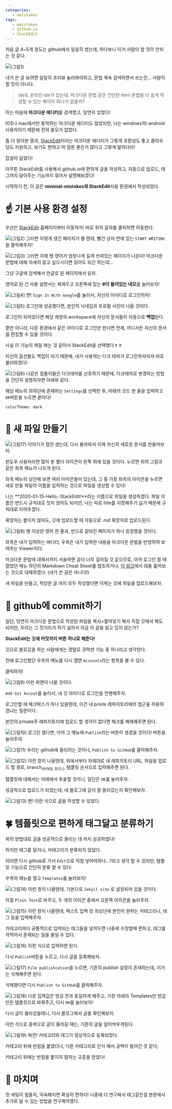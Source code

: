 ```yaml
---
categories: 
   - mmistakes
tags:
   - mmistakes
   - github.io
   - StackEdit
---
```

처음 글 4~5개 정도는 github에서 일일히 썼는데, 하다보니 이거 사람이 할 짓이 안되는 것 같다.

![(그림1)](https://github.com/donggi9313/donggi9313.github.io/blob/master/assets/image/20200115/stackedit1.jpg?raw=true)

내가 쓴 글 보려면 일일히 프리뷰 눌러봐야하고, 문법 계속 검색하면서 쓰는건... 사람이 할 짓이 아니다.

> ide도 온라인 ide가 있는데, 마크다운 문법 같은 간단한 html 문법을 더 쉽게 작성할 수 있는 페이지 하나가 없을까?

하는 마음에 **마크다운 에디터**를 검색했고, 당연히 있었다!

IOS나 mac에서만 동작하는 마크다운 에디터도 많았지만, 나는 windows10-android 사용자이기 때문에 전혀 쓸모가 없었다.

좀 더 찾아본 결과, [StackEdit](https://stackedit.io/app#)이라는 마크다운 에디터가 그렇게 호환성도 좋고 클라우딩도 지원하고, 보기도 편하고 머 암튼 좋은거 많다고 그렇게 말하더라!

잡설이 길었다!

아무튼 StackEdit를 사용해서 github.io에 편하게 글을 작성하고, 자동으로 업로드, 태그까지 달아주는 기능까지 묶어서 설명해보겠다!

시작하기 전, 이 글은 **minimal-mistakes와 StackEdit**사용 환경에서 작성되었다.

# ☝ 기본 사용 환경 설정

우선은 [StackEdit](https://stackedit.io/app#) 홈페이지부터 이동하자! 
바로 위의 글자를 클릭하면 이동한다.

![(그림2)](https://github.com/donggi9313/donggi9313.github.io/blob/master/assets/image/20200115/stackedit2.jpg?raw=true)
그러면 이렇게 생긴 페이지가 뜰 텐데, 빨간 상자 안에 있는 `START WRITING`을 클릭해주자!

![(그림3)](https://github.com/donggi9313/donggi9313.github.io/blob/master/assets/image/20200115/stackedit3.jpg?raw=true)
그러면 이제 웬 영어가 엄청나게 길게 쓰여있는 페이지가 나온다!
마크다운 문법에 대해 자세히 알고 싶으시다면 읽어도 되긴 하는데...

그냥 구글에 검색해서 한글로 된 페이지에서 읽자.

영어로 된 긴 사용 설명서는 제껴두고 오른쪽에 있는 **#이 들어있는 네모**를 눌러보자!

![(그림4)](https://github.com/donggi9313/donggi9313.github.io/blob/master/assets/image/20200115/stackedit4.jpg?raw=true)
짠! ```Sign In With Google```를 눌러서, 자신의 아이디로 로그인하자!

![(그림5)](https://github.com/donggi9313/donggi9313.github.io/blob/master/assets/image/20200115/stackedit5.jpg?raw=true)
로그인에 성공했다면, 본인의 닉네임과 프로필 사진이 나올 것이다.

로그인이 되어있다면 해당 계정의 workspace에 자신의 문서들이 자동으로 **백업**된다.

뿐만 아니라, 다른 환경에서 같은 아이디로 로그인만 한다면 언제, 어디서든 자신의 문서를 편집할 수 있을 것이다.

사실 이 기능이 제일 쩌는 것 같아서 StackEdit을 선택했다ㅎㅎ

자신의 옵션들도 백업이 되기 때문에, 내가 사용하는 다크 테마가 로그인하자마자 바로 불러와졌다!

![(그림6)](https://github.com/donggi9313/donggi9313.github.io/blob/master/assets/image/20200115/stackedit6.jpg?raw=true)
나같은 컴돌이들은 다크테마를 선호하기 때문에, 다크테마로 변경하는 방법을 간단히 설명하자면 아래와 같다.

 해당 메뉴의 최하단에 존재하는 ```Settings```를 선택한 후, 아래의 코드 한 줄을 입력하고 ```OK```버튼을 누르면 끝이다!
 
```colorTheme: dark```

# 🤞 새 파일 만들기
![(그림17)](https://github.com/donggi9313/donggi9313.github.io/blob/master/assets/image/20200115/stackedit17.jpg?raw=true)
이야기가 잠깐 샜는데, 다시 돌아와서 이제 자신의 새로운 문서를 만들어보자.

윈도우 사용자라면 많이 본 폴더 아이콘이 왼쪽 위에 있을 것이다. 누르면 위의 그림과 같은 좌측 메뉴가 나오게 된다.

좌측 메뉴의 상단에 보면 여러 아이콘들이 있는데, 그 중 가장 좌측의 아이콘을 누르면 새로 만들 파일의 이름을 입력하는 것으로 파일을 생성할 수 있다!

나는 **2020-01-15-Hello,-StackEdit!**라는 이름으로 파일을 생성하겠다.
파일 이름은 반드시 규칙대로 짓지 않아도 되지만, 나는 따로 title를 지정해주기 싫기 때문에 규칙대로 지어주겠다.

확장자는 붙이지 않아도, 깃에 업로드할 때 자동으로 .md 확장자로 업로드된다.

![(그림8)](https://github.com/donggi9313/donggi9313.github.io/blob/master/assets/image/20200115/stackedit8.jpg?raw=true)
웬 이상한 영어 한 줄과, 반으로 갈라진 페이지가 하나 등장했을 것이다.

좌측은 내가 입력하는 에디터, 우측은 내가 입력한 내용을 마크다운 문법을 반영하여 보여주는 Viewer이다.

마크다운 문법에 대해서까지 서술하면 글이 너무 길어질 것 같으므로, 아까 로그인 할 때 열었던 메뉴 하단의 Markdown Cheat Sheet를 참조하거나, [이 링크](https://gist.github.com/donggi9313/7c2ba1c5e3f923e85411fb740bf514fa)에서 대충 훑어보는 것으로 대체하겠다. (내가 쓴 글은 아니다!)

새 파일을 만들고, 적당한 글 까지 모두 작성했다면 이제는 깃에 파일을 업로드해보자.

# 🤟 github에 commit하기
일단, 당연히 마크다운 문법으로 작성된 파일을 복사+붙여넣기 해서 직접 깃에서 해도 되지만, 우리는 그 짓거리가 하기 싫어서 지금 이 글을 읽고 있지 않는가?

**StackEdit는 깃에 커밋까지 버튼 하나로 해준다!**

깃으로 블로깅을 하는 사람에게는 정말로 강력한 기능 중 하나라고 생각한다.

전에 로그인했던 우측의 메뉴를 다시 열면 ```Accounts```라는 항목을 볼 수 있다.

클릭하자!

![(그림9)](https://github.com/donggi9313/donggi9313.github.io/blob/master/assets/image/20200115/stackedit9.jpg?raw=true)
이런 화면이 나올 것이다.

```Add Git Accout```를 눌러서, 내 깃 아이디로 로그인을 진행해주자.

로그인할 때 체크박스가 하나 있을텐데, 이건 내 privte 레파지토리에의 접근을 허용하겠냐는 질문이다.

본인의 private주 레파지토리에 업로드 할 생각이 없다면 체크를 해제해주면 된다.

![(그림10)](https://github.com/donggi9313/donggi9313.github.io/blob/master/assets/image/20200115/stackedit10.jpg?raw=true)
로그인 했다면, 아까 그 메뉴에 ```Publish```라는 버튼이 생겼을 것이다!
버튼을 눌러주자.

![(그림11)](https://github.com/donggi9313/donggi9313.github.io/blob/master/assets/image/20200115/stackedit11.jpg?raw=true)
우리는 github에 올리려는 것이니, ```Publish to GitHub```를 클릭해주자.

![(그림12)](https://github.com/donggi9313/donggi9313.github.io/blob/master/assets/image/20200115/stackedit12.jpg?raw=true)
이런 창이 나올텐데, 위에서부터 차례대로 내 레파지토리 URL, 파일을 업로드 할 경로, branch<sub>(비워도 된다.)</sub>, 템플릿 순서으로 입력해주면 된다.

템플릿에 대해서는 아래에서 후술할 것이니, 일단은 ```OK```를 눌러주자
.

성공적으로 업로드가 되었는데, 내 블로그에 글이 잘 올라갔는지 확인해보자.

![(그림13)](https://github.com/donggi9313/donggi9313.github.io/blob/master/assets/image/20200115/stackedit13.jpg?raw=true)
짠! 이런 식으로 글을 작성할 수 있었다.

# 🍀 템플릿으로 편하게 태그달고 분류하기
위의 방법대로 글을 성공적으로 올리는 데 까지 성공하였다!

하지만 태그를 달거나, 카테고리가 분류되지 않았다.

이러면 다시 github로 가서 ```Edit```으로 직접 넣어야하나...?라고 생각 할 수 있지만, 템플릿 기능으로 간단히 분류 할 수 있다.

우측의 메뉴를 열고 ```Templates```를 눌러보자!

![(그림14)](https://github.com/donggi9313/donggi9313.github.io/blob/master/assets/image/20200115/stackedit14.jpg?raw=true)
이런 창이 나올텐데, 기본으로 ```Jekyll site``` 로 설정되어 있을 것이다.

이걸 ```Plain Text```로 바꾸고, 두 개의 아이콘 중에서 오른쪽 아이콘을 눌러주자.

![(그림15)](https://github.com/donggi9313/donggi9313.github.io/blob/master/assets/image/20200115/stackedit15.jpg?raw=true)
이런 창이 나올텐데,  텍스트 입력 창 최상단에 본인이 원하는 카테고리나, 태그 등을 입력해주자.

카테고리마다 공통적으로 입력되는 태그들을 넣어두면 나중에 수정할때 편하고, 태그를 까먹어서 혼재되는 일을 줄일 수 있다.

![(그림16)](https://github.com/donggi9313/donggi9313.github.io/blob/master/assets/image/20200115/stackedit16.jpg?raw=true)
이런 식으로 입력하면 된다.

다시  ```Publish```버튼을 누르고, 다시 글을 등록해보자.

![(그림17)](https://github.com/donggi9313/donggi9313.github.io/blob/master/assets/image/20200115/stackedit17.jpg?raw=true)
```File publishcation```을 누르면, 기존의 publish 설정이 존재하는데, 이거는 삭제해주면 된다.

삭제했다면 다시 ```Publish to GitHub```를 클릭해주자.

![(그림18)](https://github.com/donggi9313/donggi9313.github.io/blob/master/assets/image/20200115/stackedit18.jpg?raw=true)
다른 입력값은 방금 전과 동일하게 해주고, 가장 아래의 Templates만 방금 만든 템플릿으로 바꿔주고, 다시 ```OK```를 눌러보자!

다시 글이 올라갔을테니, 다시 블로그에서 글을 확인해보자.

이런 식으로 중복으로 글이 올라갈 때는, 기존의 글을 덮어씌우게된다.

![(그림19)](https://github.com/donggi9313/donggi9313.github.io/blob/master/assets/image/20200115/stackedit19.jpg?raw=true)
짜잔! 카테고리와 태그가 정상적으로 등록되었다.

카테고리 뒤에 반점을 붙였더니, 다른 카테고리로 인식 해서 공백이 들어간 것 같다;

카테고리 뒤에는 반점을 붙이지 말자는 교훈을 얻었다!

# 👏 마치며
첫 세팅이 힘들지, 익숙해지면 확실히 편하다!
나중에 더 연구해서 태그같은걸 본문에서 추가로 달 수 있는 방법을 연구해야겠다.

